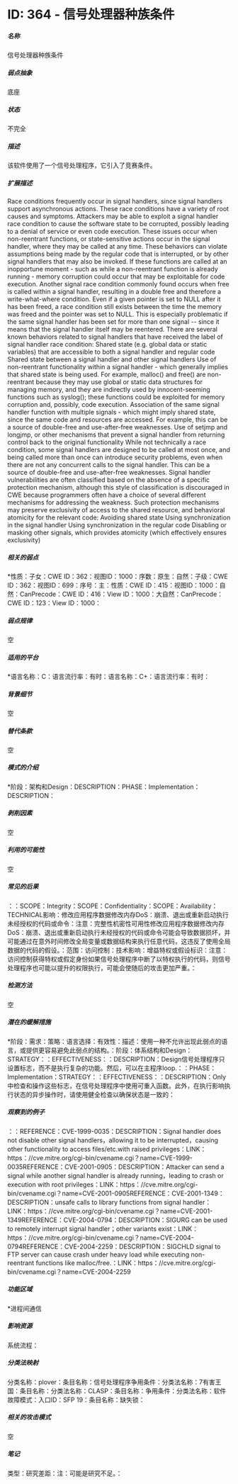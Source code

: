 # ID: 364 - 信号处理器种族条件
<h5>名称</h5>信号处理器种族条件
<h5>弱点抽象</h5>底座
<h5>状态</h5>不完全
<h5>描述</h5>该软件使用了一个信号处理程序，它引入了竞赛条件。
<h5>扩展描述</h5>Race conditions frequently occur in signal handlers, since signal handlers support asynchronous actions. These race conditions have a variety of root causes and symptoms. Attackers may be able to exploit a signal handler race condition to cause the software state to be corrupted, possibly leading to a denial of service or even code execution. These issues occur when non-reentrant functions, or state-sensitive actions occur in the signal handler, where they may be called at any time. These behaviors can violate assumptions being made by the regular code that is interrupted, or by other signal handlers that may also be invoked. If these functions are called at an inopportune moment - such as while a non-reentrant function is already running - memory corruption could occur that may be exploitable for code execution. Another signal race condition commonly found occurs when free is called within a signal handler, resulting in a double free and therefore a write-what-where condition. Even if a given pointer is set to NULL after it has been freed, a race condition still exists between the time the memory was freed and the pointer was set to NULL. This is especially problematic if the same signal handler has been set for more than one signal -- since it means that the signal handler itself may be reentered. There are several known behaviors related to signal handlers that have received the label of signal handler race condition: Shared state (e.g. global data or static variables) that are accessible to both a signal handler and regular code Shared state between a signal handler and other signal handlers Use of non-reentrant functionality within a signal handler - which generally implies that shared state is being used. For example, malloc() and free() are non-reentrant because they may use global or static data structures for managing memory, and they are indirectly used by innocent-seeming functions such as syslog(); these functions could be exploited for memory corruption and, possibly, code execution. Association of the same signal handler function with multiple signals - which might imply shared state, since the same code and resources are accessed. For example, this can be a source of double-free and use-after-free weaknesses. Use of setjmp and longjmp, or other mechanisms that prevent a signal handler from returning control back to the original functionality While not technically a race condition, some signal handlers are designed to be called at most once, and being called more than once can introduce security problems, even when there are not any concurrent calls to the signal handler. This can be a source of double-free and use-after-free weaknesses. Signal handler vulnerabilities are often classified based on the absence of a specific protection mechanism, although this style of classification is discouraged in CWE because programmers often have a choice of several different mechanisms for addressing the weakness. Such protection mechanisms may preserve exclusivity of access to the shared resource, and behavioral atomicity for the relevant code: Avoiding shared state Using synchronization in the signal handler Using synchronization in the regular code Disabling or masking other signals, which provides atomicity (which effectively ensures exclusivity)
<h5>相关的弱点</h5>*性质：子女：CWE ID：362：视图ID：1000：序数：原生：自然：子级：CWE ID：362：视图ID：699：序号：主：性质：CWE ID：415：视图ID：1000：自然：CanPrecode：CWE ID：416：View ID：1000：大自然：CanPrecode：CWE ID：123：View ID：1000：
<h5>弱点规律</h5>空
<h5>适用的平台</h5>*语言名称：C：语言流行率：有时：语言名称：C+：语言流行率：有时：
<h5>背景细节</h5>空
<h5>替代条款</h5>空
<h5>模式的介绍</h5>*阶段：架构和Design：DESCRIPTION：PHASE：Implementation：DESCRIPTION：
<h5>剥削因素</h5>空
<h5>利用的可能性</h5>空
<h5>常见的后果</h5>：：SCOPE：Integrity：SCOPE：Confidentiality：SCOPE：Availability：TECHNICAL影响：修改应用程序数据修改内存DoS：崩溃、退出或重新启动执行未经授权的代码或命令：注意：完整性机密性可用性修改应用程序数据修改内存DoS：崩溃、退出或重新启动执行未经授权的代码或命令可能会导致数据损坏，并可能通过在意外时间修改全局变量或数据结构来执行任意代码，这违反了使用全局数据的代码的假设。：范围：访问控制：技术影响：增益特权或假设标识：注意：访问控制获得特权或假定身份如果信号处理程序中断了以特权执行的代码，则信号处理程序也可能以提升的权限执行，可能会使随后的攻击更加严重。：
<h5>检测方法</h5>空
<h5>潜在的缓解措施</h5>*阶段：需求：策略：语言选择：有效性：描述：使用一种不允许出现此弱点的语言，或提供更容易避免此弱点的结构。：阶段：体系结构和Design：STRATEGY：：EFFECTIVENESS：：DESCRIPTION：Design信号处理程序只设置标志，而不是执行复杂的功能。然后，可以在主程序loop.：：PHASE：Implementation：STRATEGY：：EFFECTIVENESS：：DESCRIPTION：Only中检查和操作这些标志，在信号处理程序中使用可重入函数。此外，在执行影响执行状态的异步操作时，请使用健全检查以确保状态是一致的：
<h5>观察到的例子</h5>：：REFERENCE：CVE-1999-0035：DESCRIPTION：Signal handler does not disable other signal handlers，allowing it to be interrupted，causing other functionality to access files/etc.with raised privileges：LINK：https：//cve.mitre.org/cgi-bin/cvename.cgi？name=CVE-1999-0035REFERENCE：CVE-2001-0905：DESCRIPTION：Attacker can send a signal while another signal handler is already running，leading to crash or execution with root privileges：LINK：https：//cve.mitre.org/cgi-bin/cvename.cgi？name=CVE-2001-0905REFERENCE：CVE-2001-1349：DESCRIPTION：unsafe calls to library functions from signal handler：LINK：https：//cve.mitre.org/cgi-bin/cvename.cgi？name=CVE-2001-1349REFERENCE：CVE-2004-0794：DESCRIPTION：SIGURG can be used to remotely interrupt signal handler；other variants exist：LINK：https：//cve.mitre.org/cgi-bin/cvename.cgi？name=CVE-2004-0794REFERENCE：CVE-2004-2259：DESCRIPTION：SIGCHLD signal to FTP server can cause crash under heavy load while executing non-reentrant functions like malloc/free.：LINK：https：//cve.mitre.org/cgi-bin/cvename.cgi？name=CVE-2004-2259
<h5>功能区域</h5>*进程间通信
<h5>影响资源</h5>系统流程：
<h5>分类法映射</h5>分类名称：plover：条目名称：信号处理程序争用条件：分类法名称：7有害王国：条目名称：分类法名称：CLASP：条目名称：争用条件：分类法名称：软件故障模式：入口ID：SFP 19：条目名称：缺失锁：
<h5>相关的攻击模式</h5>空
<h5>笔记</h5>类型：研究差距：注：可能是研究不足。：

